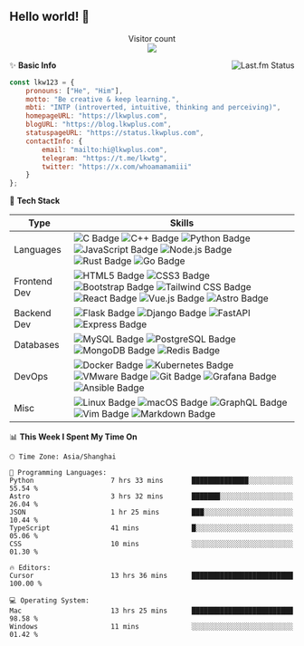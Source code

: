 <!--
# Hi there! 👋
**synthpop123/synthpop123** is a ✨ _special_ ✨ repository because its `README.md` (this file) appears on your GitHub profile.

Here are some ideas to get you started:
-->

## Hello world! 🌱

<p align="center"> 
  Visitor count<br>
  <img src="https://profile-counter.glitch.me/synthpop123/count.svg" />
</p>

<!-- -  I’m currently studying Computer Science in Peking University.
 - 🌱 Be **creative** & keep **learning**.
 - 📫 Here is my [homepage](https://www.lkwplus.com/), and I sometimes write something on my [blog](https://blog.lkwplus.com).
 - ✨ How to get in touch:
  
  [![Telegram Badge](https://img.shields.io/badge/Telegram-26A5E4?logo=telegram&logoColor=fff&style=flat-square)](https://t.me/lkwtg)
  [![Twitter Badge](https://img.shields.io/badge/Twitter-1D9BF0?logo=twitter&logoColor=fff&style=flat-square)](https://twitter.com/whoamamamiii)
  [![Gmail Badge](https://img.shields.io/badge/Gmail-EA4335?logo=gmail&logoColor=fff&style=flat-square)](mailto:me@lkwplus.com)-->

<a href="https://www.last.fm/user/synthpop123">
   <img align="right" src="https://lastfm.lkwplus.com/api?user=synthpop123&count=4&width=300&footer_style=compact_stats" alt="Last.fm Status">
</a>

✨ **Basic Info**

```javascript
const lkw123 = {
    pronouns: ["He", "Him"],
    motto: "Be creative & keep learning.",
    mbti: "INTP (introverted, intuitive, thinking and perceiving)",
    homepageURL: "https://lkwplus.com",
    blogURL: "https://blog.lkwplus.com",
    statuspageURL: "https://status.lkwplus.com",
    contactInfo: {
        email: "mailto:hi@lkwplus.com",
        telegram: "https://t.me/lkwtg",
        twitter: "https://x.com/whoamamamiii"
    }
};
```

🔭 **Tech Stack**

|**Type**                  | **Skills**                                                                                                                                                                                                                                                                                                                                                                                                                                                                                                                                                      |
|-------------------------------|----------------------------------------------------------------------------------------------------------------------------------------------------------------------------------------------------------------------------------------------------------------------------------------------------------------------------------------------------------------------------------------------------------------------------------------------------------------------------------------------------------------------------------------------------------------------|
| Languages      | ![C Badge](https://img.shields.io/badge/C-000?logo=c&logoColor=white&style=flat-square) ![C++ Badge](https://img.shields.io/badge/C%2B%2B-000?logo=cplusplus&logoColor=white&style=flat-square) ![Python Badge](https://img.shields.io/badge/Python-000?logo=python&logoColor=white&style=flat-square) ![JavaScript Badge](https://img.shields.io/badge/JavaScript-000?logo=javascript&logoColor=white&style=flat-square) ![Node.js Badge](https://img.shields.io/badge/Node.js-000?logo=nodedotjs&logoColor=white&style=flat-square) ![Rust Badge](https://img.shields.io/badge/Rust-000?logo=rust&logoColor=white&style=flat-square) ![Go Badge](https://img.shields.io/badge/Go-000?logo=go&logoColor=white&style=flat-square) |
| Frontend Dev   | ![HTML5 Badge](https://img.shields.io/badge/HTML5-000?logo=html5&logoColor=white&style=flat-square) ![CSS3 Badge](https://img.shields.io/badge/CSS3-000?logo=css3&logoColor=white&style=flat-square) ![Bootstrap Badge](https://img.shields.io/badge/Bootstrap-000?logo=bootstrap&logoColor=white&style=flat-square) ![Tailwind CSS Badge](https://img.shields.io/badge/Tailwind%20CSS-000?logo=tailwindcss&logoColor=white&style=flat-square) ![React Badge](https://img.shields.io/badge/React-000?logo=react&logoColor=white&style=flat-square) ![Vue.js Badge](https://img.shields.io/badge/Vue.js-000?logo=vuedotjs&logoColor=white&style=flat-square) ![Astro Badge](https://img.shields.io/badge/Astro-000?logo=astro&logoColor=white&style=flat-square) |
| Backend Dev   | ![Flask Badge](https://img.shields.io/badge/Flask-000?logo=flask&logoColor=white&style=flat-square) ![Django Badge](https://img.shields.io/badge/Django-000?logo=django&logoColor=white&style=flat-square) ![FastAPI](https://img.shields.io/badge/FastAPI-000?&style=flat-square&logo=fastapi&logoColor=white) ![Express Badge](https://img.shields.io/badge/Express-000?logo=express&logoColor=white&style=flat-square)                                                                                                                                                                                |
| Databases     | ![MySQL Badge](https://img.shields.io/badge/MySQL-000?logo=mysql&logoColor=white&style=flat-square) ![PostgreSQL Badge](https://img.shields.io/badge/PostgreSQL-000?logo=postgresql&logoColor=white&style=flat-square) ![MongoDB Badge](https://img.shields.io/badge/MongoDB-000?logo=mongodb&logoColor=white&style=flat-square) ![Redis Badge](https://img.shields.io/badge/Redis-000?logo=redis&logoColor=white&style=flat-square)                                                                                                                                                                        |
| DevOps         | ![Docker Badge](https://img.shields.io/badge/Docker-000?logo=docker&logoColor=white&style=flat-square) ![Kubernetes Badge](https://img.shields.io/badge/Kubernetes-000?logo=kubernetes&logoColor=white&style=flat-square) ![VMware Badge](https://img.shields.io/badge/VMware-000?logo=vmware&logoColor=white&style=flat-square) ![Git Badge](https://img.shields.io/badge/Git-000?logo=git&logoColor=white&style=flat-square) ![Grafana Badge](https://img.shields.io/badge/Grafana-000?logo=grafana&logoColor=white&style=flat-square) ![Ansible Badge](https://img.shields.io/badge/Ansible-000?logo=ansible&logoColor=white&style=flat-square) |
| Misc       | ![Linux Badge](https://img.shields.io/badge/Linux-000?logo=linux&logoColor=white&style=flat-square) ![macOS Badge](https://img.shields.io/badge/macOS-000?logo=macos&logoColor=white&style=flat-square) ![GraphQL Badge](https://img.shields.io/badge/GraphQL-000?logo=graphql&logoColor=white&style=flat-square) ![Vim Badge](https://img.shields.io/badge/Vim-000?logo=vim&logoColor=white&style=flat-square) ![Markdown Badge](https://img.shields.io/badge/Markdown-000?logo=markdown&logoColor=white&style=flat-square)                                                                                                        |

<!--START_SECTION:waka-->
📊 **This Week I Spent My Time On** 

```text
🕑︎ Time Zone: Asia/Shanghai

💬 Programming Languages: 
Python                   7 hrs 33 mins       ██████████████░░░░░░░░░░░   55.54 % 
Astro                    3 hrs 32 mins       ███████░░░░░░░░░░░░░░░░░░   26.04 % 
JSON                     1 hr 25 mins        ███░░░░░░░░░░░░░░░░░░░░░░   10.44 % 
TypeScript               41 mins             █░░░░░░░░░░░░░░░░░░░░░░░░   05.06 % 
CSS                      10 mins             ░░░░░░░░░░░░░░░░░░░░░░░░░   01.30 % 

🔥 Editors: 
Cursor                   13 hrs 36 mins      █████████████████████████   100.00 % 

💻 Operating System: 
Mac                      13 hrs 25 mins      █████████████████████████   98.58 % 
Windows                  11 mins             ░░░░░░░░░░░░░░░░░░░░░░░░░   01.42 % 
```


<!--END_SECTION:waka-->
